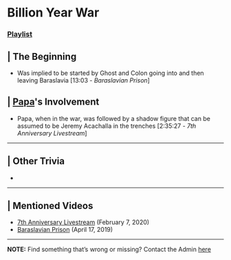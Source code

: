# Billion Year War
### [Playlist]()


## | The Beginning
- Was implied to be started by Ghost and Colon going into and then leaving Baraslavia \[13:03 - *Baraslavian Prison*]

## | [Papa](5.Characters/Papa_Acachalla.md)'s Involvement
- Papa, when in the war, was followed by a shadow figure that can be assumed to be Jeremy Acachalla in the trenches \[2:35:27 - *7th Anniversary Livestream*]

----

## | Other Trivia
- 

----

## | Mentioned Videos
- [7th Anniversary Livestream](https://youtu.be/GBFpW-t83Zs) \(February 7, 2020)
- [Baraslavian Prison](https://youtu.be/acQ_AEIHW-M) \(April 17, 2019)

----

**NOTE:** Find something that’s wrong or missing? Contact the Admin [here](../chapter_2.md)